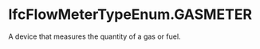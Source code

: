 IfcFlowMeterTypeEnum.GASMETER
=============================
A device that measures the quantity of a gas or fuel.


